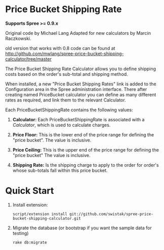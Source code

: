 Price Bucket Shipping Rate
==========================
**Supports Spree >= 0.9.x**

Original code by Michael Lang
Adapted for new calculators by Marcin Raczkowski.

old version that works with 0.8 code can be found at http://github.com/mwlang/spree-price-bucket-shipping-calculator/tree/master

The Price Bucket Shipping Rate Calculator allows you to define shipping costs based on the order's sub-total
and shipping method.

When installed, a new "Price Bucket Shipping Rates" link is added to the Configuration area in the Spree administration interface. 
There after creating named PriceBucket calculator you can define as many different rates as required,
and link them to the relevant Calculator.

Each PriceBucketShippingRate contains the following values:

1. **Calculator:** Each PriceBucketShippingRate is associated with a _Calculator_, which is used to calculate charges.

2. **Price Floor:** This is the lower end of the price range for defining the "price bucket".  The value is inclusive.

3. **Price Ceiling:** This is the upper end of the price range for defining the "price bucket"   The value is inclusive.

4. **Shipping Rate:** Is the shipping charge to apply to the order for order's whose sub-totals fall within this price bucket.

Quick Start
===========
1. Install extension:

    `script/extension install git://github.com/swistak/spree-price-bucket-shipping-calculator.git`

2. Migrate the database (or bootstrap if you want the sample data for testing)

    `rake db:migrate`
